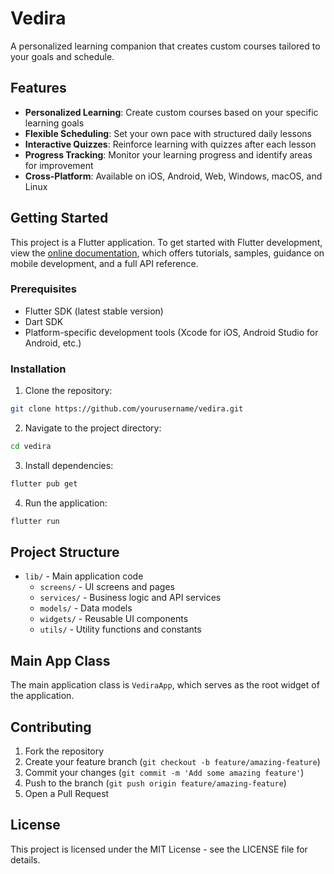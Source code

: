 # Vedira

A personalized learning companion that creates custom courses tailored to your goals and schedule.

## Features

- **Personalized Learning**: Create custom courses based on your specific learning goals
- **Flexible Scheduling**: Set your own pace with structured daily lessons
- **Interactive Quizzes**: Reinforce learning with quizzes after each lesson
- **Progress Tracking**: Monitor your learning progress and identify areas for improvement
- **Cross-Platform**: Available on iOS, Android, Web, Windows, macOS, and Linux

## Getting Started

This project is a Flutter application. To get started with Flutter development, view the [online documentation](https://docs.flutter.dev/), which offers tutorials, samples, guidance on mobile development, and a full API reference.

### Prerequisites

- Flutter SDK (latest stable version)
- Dart SDK
- Platform-specific development tools (Xcode for iOS, Android Studio for Android, etc.)

### Installation

1. Clone the repository:
```bash
git clone https://github.com/yourusername/vedira.git
```

2. Navigate to the project directory:
```bash
cd vedira
```

3. Install dependencies:
```bash
flutter pub get
```

4. Run the application:
```bash
flutter run
```

## Project Structure

- `lib/` - Main application code
  - `screens/` - UI screens and pages
  - `services/` - Business logic and API services
  - `models/` - Data models
  - `widgets/` - Reusable UI components
  - `utils/` - Utility functions and constants

## Main App Class

The main application class is `VediraApp`, which serves as the root widget of the application.

## Contributing

1. Fork the repository
2. Create your feature branch (`git checkout -b feature/amazing-feature`)
3. Commit your changes (`git commit -m 'Add some amazing feature'`)
4. Push to the branch (`git push origin feature/amazing-feature`)
5. Open a Pull Request

## License

This project is licensed under the MIT License - see the LICENSE file for details.
